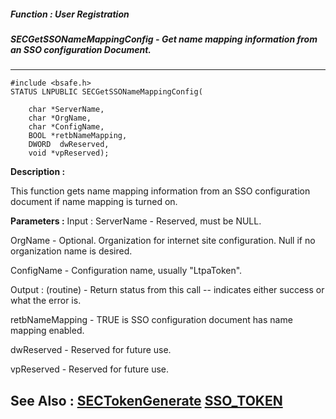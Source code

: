 ##### Function : User Registration
##### SECGetSSONameMappingConfig - Get name mapping information from an SSO configuration Document.
---
```
#include <bsafe.h>
STATUS LNPUBLIC SECGetSSONameMappingConfig(

	char *ServerName,
	char *OrgName,
	char *ConfigName,
	BOOL *retbNameMapping,
	DWORD  dwReserved,
	void *vpReserved);
```
**Description :**

 This function gets name mapping information from an SSO configuration document 
if name mapping is turned on.

**Parameters :**
Input :
ServerName  -  Reserved, must be NULL.

OrgName  -  Optional.  Organization for internet site configuration.  Null if no organization name is desired.

ConfigName  -  Configuration name, usually "LtpaToken".

Output :
(routine)  -  Return status from this call -- indicates either success or what the error is.


retbNameMapping  -  TRUE is SSO configuration document has name mapping enabled.

dwReserved  -  Reserved for future use.

vpReserved  -  Reserved for future use.


**See Also :**
[SECTokenGenerate](/domino-c-api-docs/reference/Func/SECTokenGenerate)
[SSO_TOKEN](/domino-c-api-docs/reference/Data/SSO_TOKEN)
---
